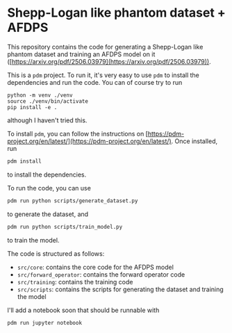 # Shepp-Logan like phantom dataset + AFDPS

This repository contains the code for generating a Shepp-Logan like phantom dataset and training an AFDPS model on it ([https://arxiv.org/pdf/2506.03979](https://arxiv.org/pdf/2506.03979)).

This is a `pdm` project. 
To run it, it's very easy to use `pdm` to install the dependencies and run the code. 
You can of course try to run
```
python -m venv ./venv
source ./venv/bin/activate
pip install -e .
```
although I haven't tried this.

To install `pdm`, you can follow the instructions on [https://pdm-project.org/en/latest/](https://pdm-project.org/en/latest/). 
Once installed, run 
```bash
pdm install
```
to install the dependencies.

To run the code, you can use 
```bash
pdm run python scripts/generate_dataset.py
```
to generate the dataset, and 
```bash
pdm run python scripts/train_model.py
```
to train the model.

The code is structured as follows:

- `src/core`: contains the core code for the AFDPS model
- `src/forward_operator`: contains the forward operator code
- `src/training`: contains the training code
- `src/scripts`: contains the scripts for generating the dataset and training the model

I'll add a notebook soon that should be runnable with
```bash
pdm run jupyter notebook
```
